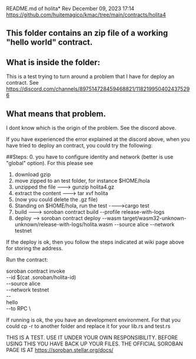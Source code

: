 README.md of holita*
Rev December 09, 2023 17:14
https://github.com/huitemagico/kmac/tree/main/contracts/holita4

## This folder contains an zip file of a working "hello world" contract.


## What is inside the folder:
This is a test trying to turn around a problem that I have for deploy 
an contract.
See https://discord.com/channels/897514728459468821/1182199504024375296

## What means that problem.
I dont know which is the origin of the problem. See the discord above.


If you have experienced the error explained at the discord above,  when you have tried to deploy an contract, 
you could try the following:

##Steps:
0. you have to configure identity and network (better is use "global" option).
 For this please see

1. download gzip
2. move zipped to an test folder, for instance $HOME/hola
2. unzipped the file ---> gunzip holita4.gz
3. extract the content ---> tar xvf holita
4. (now you could delete the .gz file)
5. Standing on $HOME/hola, run the test  ---->cargo test
6. build  ---> soroban contract build --profile release-with-logs
7. deploy -->
soroban contract deploy   --wasm target/wasm32-unknown-unknown/release-with-logs/holita.wasm    --source alice   --network testnet


If the deploy is ok, then you follow the steps indicated at wiki page above for storing the address.

Run the contract:

 soroban contract invoke \
  --id $(cat .soroban/holita-id) \
  --source alice \
  --network testnet \
  -- \
  hello \
  --to RPC \


  If running is ok, the you have an development environment.
  For that you could  cp -r to another folder and replace it for your
  lib.rs and test.rs
  

THIS IS A TEST. USE IT UNDER YOUR OWN RESPONSIBILITY. BEFORE USING THIS YOU HAVE BACK UP YOUR FILES.
THE OFFICIAL SOROBAN PAGE IS AT https://soroban.stellar.org/docs/
